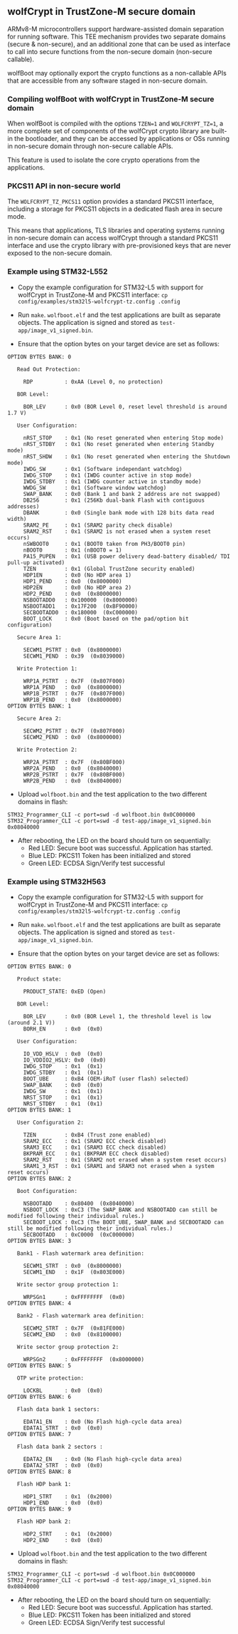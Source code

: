 ## wolfCrypt in TrustZone-M secure domain

ARMv8-M microcontrollers support hardware-assisted domain separation for running
software. This TEE mechanism provides two separate domains (secure & non-secure),
and an additional zone that can be used as interface to call into secure
functions from the non-secure domain (non-secure callable).

wolfBoot may optionally export the crypto functions as a non-callable APIs that
are accessible from any software staged in non-secure domain.

### Compiling wolfBoot with wolfCrypt in TrustZone-M secure domain

When wolfBoot is compiled with the options `TZEN=1` and `WOLFCRYPT_TZ=1`,
a more complete set of components of the wolfCrypt crypto library are built-in
the bootloader, and they can be accessed by applications or OSs running in
non-secure domain through non-secure callable APIs.

This feature is used to isolate the core crypto operations from the applications.

### PKCS11 API in non-secure world

The `WOLFCRYPT_TZ_PKCS11` option provides a standard PKCS11 interface,
including a storage for PKCS11 objects in a dedicated flash area in secure mode.

This means that applications, TLS libraries and operating systems running in
non-secure domain can access wolfCrypt through a standard PKCS11 interface and
use the crypto library with pre-provisioned keys that are never exposed to the
non-secure domain.

### Example using STM32-L552

  - Copy the example configuration for STM32-L5 with support for wolfCrypt in
    TrustZone-M and PKCS11 interface: `cp config/examples/stm32l5-wolfcrypt-tz.config .config`

  - Run `make`. `wolfboot.elf` and the test applications are built as separate
    objects. The application is signed and stored as `test-app/image_v1_signed.bin`.

  - Ensure that the option bytes on your target device are set as follows:

```
OPTION BYTES BANK: 0

   Read Out Protection:

     RDP          : 0xAA (Level 0, no protection)

   BOR Level:

     BOR_LEV      : 0x0 (BOR Level 0, reset level threshold is around 1.7 V)

   User Configuration:

     nRST_STOP    : 0x1 (No reset generated when entering Stop mode)
     nRST_STDBY   : 0x1 (No reset generated when entering Standby mode)
     nRST_SHDW    : 0x1 (No reset generated when entering the Shutdown mode)
     IWDG_SW      : 0x1 (Software independant watchdog)
     IWDG_STOP    : 0x1 (IWDG counter active in stop mode)
     IWDG_STDBY   : 0x1 (IWDG counter active in standby mode)
     WWDG_SW      : 0x1 (Software window watchdog)
     SWAP_BANK    : 0x0 (Bank 1 and bank 2 address are not swapped)
     DB256        : 0x1 (256Kb dual-bank Flash with contiguous addresses)
     DBANK        : 0x0 (Single bank mode with 128 bits data read width)
     SRAM2_PE     : 0x1 (SRAM2 parity check disable)
     SRAM2_RST    : 0x1 (SRAM2 is not erased when a system reset occurs)
     nSWBOOT0     : 0x1 (BOOT0 taken from PH3/BOOT0 pin)
     nBOOT0       : 0x1 (nBOOT0 = 1)
     PA15_PUPEN   : 0x1 (USB power delivery dead-battery disabled/ TDI pull-up activated)
     TZEN         : 0x1 (Global TrustZone security enabled)
     HDP1EN       : 0x0 (No HDP area 1)
     HDP1_PEND    : 0x0  (0x8000000)
     HDP2EN       : 0x0 (No HDP area 2)
     HDP2_PEND    : 0x0  (0x8000000)
     NSBOOTADD0   : 0x100000  (0x8000000)
     NSBOOTADD1   : 0x17F200  (0xBF90000)
     SECBOOTADD0  : 0x180000  (0xC000000)
     BOOT_LOCK    : 0x0 (Boot based on the pad/option bit configuration)

   Secure Area 1:

     SECWM1_PSTRT : 0x0  (0x8000000)
     SECWM1_PEND  : 0x39  (0x8039000)

   Write Protection 1:

     WRP1A_PSTRT  : 0x7F  (0x807F000)
     WRP1A_PEND   : 0x0  (0x8000000)
     WRP1B_PSTRT  : 0x7F  (0x807F000)
     WRP1B_PEND   : 0x0  (0x8000000)
OPTION BYTES BANK: 1

   Secure Area 2:

     SECWM2_PSTRT : 0x7F  (0x807F000)
     SECWM2_PEND  : 0x0  (0x8000000)

   Write Protection 2:

     WRP2A_PSTRT  : 0x7F  (0x80BF000)
     WRP2A_PEND   : 0x0  (0x8040000)
     WRP2B_PSTRT  : 0x7F  (0x80BF000)
     WRP2B_PEND   : 0x0  (0x8040000)
```


  - Upload `wolfboot.bin` and the test application to the two different domains in flash:

```
STM32_Programmer_CLI -c port=swd -d wolfboot.bin 0x0C000000
STM32_Programmer_CLI -c port=swd -d test-app/image_v1_signed.bin 0x08040000
```

  - After rebooting, the LED on the board should turn on sequentially:
    - Red LED: Secure boot was successful. Application has started.
    - Blue LED: PKCS11 Token has been initialized and stored
    - Green LED: ECDSA Sign/Verify test successful


### Example using STM32H563


  - Copy the example configuration for STM32-L5 with support for wolfCrypt in
    TrustZone-M and PKCS11 interface: `cp config/examples/stm32l5-wolfcrypt-tz.config .config`

  - Run `make`. `wolfboot.elf` and the test applications are built as separate
    objects. The application is signed and stored as `test-app/image_v1_signed.bin`.

  - Ensure that the option bytes on your target device are set as follows:

```
OPTION BYTES BANK: 0

   Product state:

     PRODUCT_STATE: 0xED (Open)

   BOR Level:

     BOR_LEV      : 0x0 (BOR Level 1, the threshold level is low (around 2.1 V))
     BORH_EN      : 0x0  (0x0)

   User Configuration:

     IO_VDD_HSLV  : 0x0  (0x0)
     IO_VDDIO2_HSLV: 0x0  (0x0)
     IWDG_STOP    : 0x1  (0x1)
     IWDG_STDBY   : 0x1  (0x1)
     BOOT_UBE     : 0xB4 (OEM-iRoT (user flash) selected)
     SWAP_BANK    : 0x0  (0x0)
     IWDG_SW      : 0x1  (0x1)
     NRST_STOP    : 0x1  (0x1)
     NRST_STDBY   : 0x1  (0x1)
OPTION BYTES BANK: 1

   User Configuration 2:

     TZEN         : 0xB4 (Trust zone enabled)
     SRAM2_ECC    : 0x1 (SRAM2 ECC check disabled)
     SRAM3_ECC    : 0x1 (SRAM3 ECC check disabled)
     BKPRAM_ECC   : 0x1 (BKPRAM ECC check disabled)
     SRAM2_RST    : 0x1 (SRAM2 not erased when a system reset occurs)
     SRAM1_3_RST  : 0x1 (SRAM1 and SRAM3 not erased when a system reset occurs)
OPTION BYTES BANK: 2

   Boot Configuration:

     NSBOOTADD    : 0x80400  (0x8040000)
     NSBOOT_LOCK  : 0xC3 (The SWAP_BANK and NSBOOTADD can still be modified following their individual rules.)
     SECBOOT_LOCK : 0xC3 (The BOOT_UBE, SWAP_BANK and SECBOOTADD can still be modified following their individual rules.)
     SECBOOTADD   : 0xC0000  (0xC000000)
OPTION BYTES BANK: 3

   Bank1 - Flash watermark area definition:

     SECWM1_STRT  : 0x0  (0x8000000)
     SECWM1_END   : 0x1F  (0x803E000)

   Write sector group protection 1:

     WRPSGn1      : 0xFFFFFFFF  (0x0)
OPTION BYTES BANK: 4

   Bank2 - Flash watermark area definition:

     SECWM2_STRT  : 0x7F  (0x81FE000)
     SECWM2_END   : 0x0  (0x8100000)

   Write sector group protection 2:

     WRPSGn2      : 0xFFFFFFFF  (0x8000000)
OPTION BYTES BANK: 5

   OTP write protection:

     LOCKBL       : 0x0  (0x0)
OPTION BYTES BANK: 6

   Flash data bank 1 sectors:

     EDATA1_EN    : 0x0 (No Flash high-cycle data area)
     EDATA1_STRT  : 0x0  (0x0)
OPTION BYTES BANK: 7

   Flash data bank 2 sectors :

     EDATA2_EN    : 0x0 (No Flash high-cycle data area)
     EDATA2_STRT  : 0x0  (0x0)
OPTION BYTES BANK: 8

   Flash HDP bank 1:

     HDP1_STRT    : 0x1  (0x2000)
     HDP1_END     : 0x0  (0x0)
OPTION BYTES BANK: 9

   Flash HDP bank 2:

     HDP2_STRT    : 0x1  (0x2000)
     HDP2_END     : 0x0  (0x0)
```

  - Upload `wolfboot.bin` and the test application to the two different domains in flash:

```
STM32_Programmer_CLI -c port=swd -d wolfboot.bin 0x0C000000
STM32_Programmer_CLI -c port=swd -d test-app/image_v1_signed.bin 0x08040000
```

  - After rebooting, the LED on the board should turn on sequentially:
    - Red LED: Secure boot was successful. Application has started.
    - Blue LED: PKCS11 Token has been initialized and stored
    - Green LED: ECDSA Sign/Verify test successful
